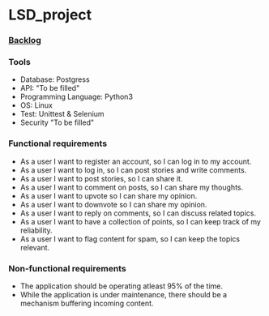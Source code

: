 # LSD_project

### [**Backlog**](https://github.com/Skiparin/LSD_project/projects/1)

### **Tools**
- Database: Postgress
- API: "To be filled" 
- Programming Language: Python3
- OS: Linux
- Test: Unittest & Selenium
- Security "To be filled"

### **Functional requirements**
- As a user I want to register an account, so I can log in to my account.
- As a user I want to log in, so I can post stories and write comments.
- As a user I want to post stories, so I can share it.
- As a user I want to comment on posts, so I can share my thoughts.
- As a user I want to upvote so I can share my opinion.
- As a user I want to downvote so I can share my opinion.
- As a user I want to reply on comments, so I can discuss related topics.
- As a user I want to have a collection of points, so I can keep track of my reliability.
- As a user I want to flag content for spam, so I can keep the topics relevant.

### **Non-functional requirements**
- The application should be operating atleast 95% of the time.
- While the application is under maintenance, there should be a mechanism buffering incoming content.
